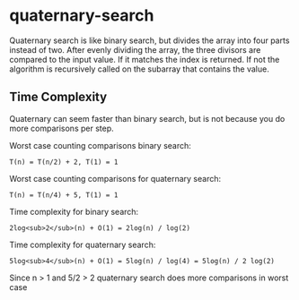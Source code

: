 # quaternary-search

Quaternary search is like binary search, but divides the array into four parts instead of two. After evenly dividing the array, the three divisors are compared to the input value. If it matches the index is returned. If not the algorithm is recursively called on the subarray that contains the value.

## Time Complexity

Quaternary can seem faster than binary search, but is not because you do more comparisons per step.

Worst case counting comparisons binary search:

```
T(n) = T(n/2) + 2, T(1) = 1
```

Worst case counting comparisons for quaternary search:
```
T(n) = T(n/4) + 5, T(1) = 1
```

Time complexity for binary search:
```
2log<sub>2</sub>(n) + O(1) = 2log(n) / log(2)
```

Time complexity for quaternary search:
```
5log<sub>4</sub>(n) + O(1) = 5log(n) / log(4) = 5log(n) / 2 log(2)
```

Since n > 1 and 5/2 > 2 quaternary search does more comparisons in worst case

